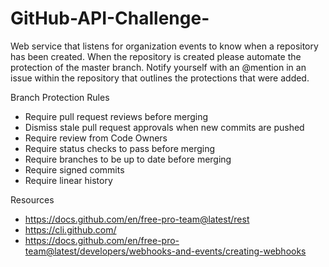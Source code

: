 # GitHub-API-Challenge-

Web service that listens for organization events to know when a repository has been created. When the repository is created please automate the protection of the master branch. Notify yourself with an @mention in an issue within the repository that outlines the protections that were added.

Branch Protection Rules
- Require pull request reviews before merging
- Dismiss stale pull request approvals when new commits are pushed
- Require review from Code Owners
- Require status checks to pass before merging
- Require branches to be up to date before merging
- Require signed commits
- Require linear history

Resources
- https://docs.github.com/en/free-pro-team@latest/rest
- https://cli.github.com/
- https://docs.github.com/en/free-pro-team@latest/developers/webhooks-and-events/creating-webhooks
